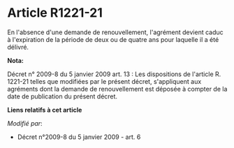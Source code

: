 # Article R1221-21

En l'absence d'une demande de renouvellement, l'agrément devient caduc à l'expiration de la période de deux ou de quatre ans
pour laquelle il a été délivré.

**Nota:**

Décret n° 2009-8 du 5 janvier 2009  art. 13 : Les dispositions de l'article R. 1221-21  telles que modifiées par le présent
décret, s'appliquent aux agréments dont la  demande de renouvellement est déposée à compter de la date de publication du
présent décret.

**Liens relatifs à cet article**

_Modifié par_:

  - Décret n°2009-8 du 5 janvier 2009 - art. 6
